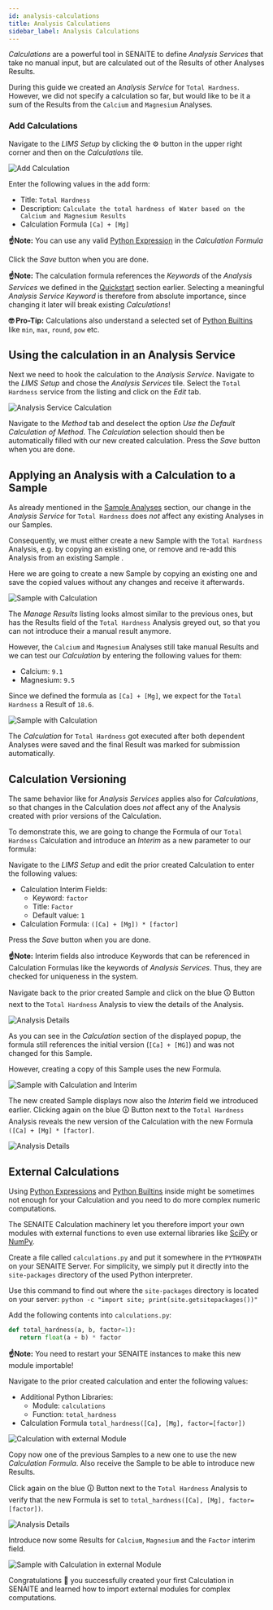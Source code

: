```yaml
---
id: analysis-calculations
title: Analysis Calculations
sidebar_label: Analysis Calculations
---
```


*Calculations* are a powerful tool in SENAITE to define *Analysis Services* that
take no manual input, but are calculated out of the Results of other Analyses
Results.

During this guide we created an *Analysis Service* for `Total Hardness`.
However, we did not specify a calculation so far, but would like to be it a sum
of the Results from the `Calcium` and `Magnesium` Analyses.

### Add Calculations

Navigate to the *LIMS Setup* by clicking the ⚙️ button in the upper right corner
and then on the *Calculations* tile.

![Add Calculation](/screenshots/add_calculation_screen.png "Add Calculation")

Enter the following values in the add form:

- Title: `Total Hardness`
- Description: `Calculate the total hardness of Water based on the Calcium and Magnesium Results`
- Calculation Formula `[Ca] + [Mg]`

**☝️Note:**
You can use any valid [Python Expression][Python Expressions] in the
*Calculation Formula*

Click the *Save* button when you are done.

**☝️Note:**
The calculation formula references the *Keywords* of the *Analysis Services* we
defined in the [Quickstart](quickstart#add-analysis-services) section earlier.
Selecting a meaningful *Analysis Service Keyword* is therefore from absolute
importance, since changing it later will break existing *Calculations*!

**🤓 Pro-Tip:**
Calculations also understand a selected set of [Python Builtins][Python Builtins]
like `min`, `max`, `round`, `pow` etc.


## Using the calculation in an Analysis Service

Next we need to hook the calculation to the *Analysis Service*. Navigate to the
*LIMS Setup* and chose the *Analysis Services* tile. Select the `Total Hardness`
service from the listing and click on the *Edit* tab.

![Analysis Service Calculation](/screenshots/analysis_service_calculation.png "Analysis Service Calculation")

Navigate to the *Method* tab and deselect the option *Use the Default
Calculation of Method*. The *Calculation* selection should then be automatically
filled with our new created calculation. Press the *Save* button when you are
done.


## Applying an Analysis with a Calculation to a Sample

As already mentioned in the [Sample Analyses](sample-analyses) section, our
change in the *Analysis Service* for `Total Hardness` does *not* affect any
existing Analyses in our Samples.

Consequently, we must either create a new Sample with the `Total Hardness`
Analysis, e.g. by copying an existing one, or remove and re-add this Analysis
from an existing Sample .

Here we are going to create a new Sample by copying an existing one and save the
copied values without any changes and receive it afterwards.

![Sample with Calculation](/screenshots/sample_with_calculation.png "Sample with Calculation")

The *Manage Results* listing looks almost similar to the previous ones, but has
the Results field of the `Total Hardness` Analysis greyed out, so that you can
not introduce their a manual result anymore.

However, the `Calcium` and `Magnesium` Analyses still take manual Results and we
can test our *Calculation* by entering the following values for them:

- Calcium: `9.1`
- Magnesium: `9.5`

Since we defined the formula as `[Ca] + [Mg]`, we expect for the `Total
Hardness` a Result of `18.6`.

![Sample with Calculation](/screenshots/sample_with_calculation_calculated.png "Sample with Calculation")

The *Calculation* for `Total Hardness` got executed after both dependent
Analyses were saved and the final Result was marked for submission
automatically.


## Calculation Versioning

The same behavior like for *Analysis Services* applies also for *Calculations*,
so that changes in the Calculation does *not* affect any of the Analysis created
with prior versions of the Calculation.

To demonstrate this, we are going to change the Formula of our `Total Hardness`
Calculation and introduce an *Interim* as a new parameter to our formula:

Navigate to the *LIMS Setup* and edit the prior created Calculation to enter the
following values:

- Calculation Interim Fields:
  - Keyword: `factor`
  - Title: `Factor`
  - Default value: `1`
- Calculation Formula: `([Ca] + [Mg]) * [factor]`

Press the *Save* button when you are done.

**☝️Note:**
Interim fields also introduce Keywords that can be referenced in Calculation
Formulas like the keywords of *Analysis Services*. Thus, they are checked for
uniqueness in the system.

Navigate back to the prior created Sample and click on the blue 🛈 Button next to
the `Total Hardness` Analysis to view the details of the Analysis.

![Analysis Details](/screenshots/analysis_popup.png "Analysis Popup")

As you can see in the *Calculation* section of the displayed popup, the formula
still references the initial version (`[Ca] + [MG]`) and was not changed for
this Sample.

However, creating a copy of this Sample uses the new Formula.

![Sample with Calculation and Interim](/screenshots/sample_with_calculation_and_interim.png "Sample with Calculation and Interim")

The new created Sample displays now also the *Interim* field we introduced earlier.
Clicking again on the blue 🛈 Button next to the `Total Hardness` Analysis
reveals the new version of the Calculation with the new Formula 
`([Ca] + [Mg] * [factor]`.

![Analysis Details](/screenshots/analysis_popup_2.png "Analysis Popup")


## External Calculations

Using [Python Expressions][Python Expressions] and [Python Builtins][Python
Builtins] inside might be sometimes not enough for your Calculation and you need
to do more complex numeric computations.

The SENAITE Calculation machinery let you therefore import your own modules with
external functions to even use external libraries like [SciPy][SciPy] or
[NumPy][NumPy].

Create a file called `calculations.py` and put it somewhere in the `PYTHONPATH`
on your SENAITE Server. For simplicity, we simply put it directly into the
`site-packages` directory of the used Python interpreter.

Use this command to find out where the `site-packages` directory is located on
your server: `python -c "import site; print(site.getsitepackages())"`

Add the following contents into `calculations.py`:

```python
def total_hardness(a, b, factor=1):
   return float(a + b) * factor
```

**☝️Note:**
You need to restart your SENAITE instances to make this new module importable!

Navigate to the prior created calculation and enter the following values:

- Additional Python Libraries:
  - Module: `calculations`
  - Function: `total_hardness`
- Calculation Formula `total_hardness([Ca], [Mg], factor=[factor])`

![Calculation with external Module](/screenshots/calculation_with_external_module.png "Calculation with external Module")

Copy now one of the previous Samples to a new one to use the new *Calculation
Formula*. Also receive the Sample to be able to introduce new Results.

Click again on the blue 🛈 Button next to the `Total Hardness` Analysis to verify
that the new Formula is set to `total_hardness([Ca], [Mg], factor=[factor])`.

![Analysis Details](/screenshots/analysis_popup_3.png "Analysis Popup")

Introduce now some Results for `Calcium`, `Magnesium` and the `Factor` interim field.

![Sample with Calculation in external Module](/screenshots/sample_with_calculation_in_external_module.png "Sample with Calculation in external Module")


Congratulations 🙌 you successfully created your first Calculation in SENAITE
and learned how to import external modules for complex computations.


[Python Expressions]: https://docs.python.org/2/reference/expressions.html
[Python Builtins]: https://docs.python.org/2/library/functions.html "Built-in Functions"
[SciPy]: https://www.scipy.org/ "SciPy"
[NumPy]: https://numpy.org "NumPy"
